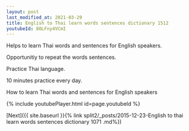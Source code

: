 ```yaml
---
layout: post
last_modified_at: 2021-03-29
title: English to Thai learn words sentences dictionary 1512 
youtubeId: 8OLFny4VCmI
---
```

 
 
Helps to learn Thai words and sentences for English speakers.

Opportunitiy to repeat the words sentences. 

Practice Thai language. 
 
10 minutes practice every day. 
 
How to learn Thai words and sentences for English speakers 
 
{% include youtubePlayer.html id=page.youtubeId %}
 
 
[Next]({{ site.baseurl }}{% link  split2/_posts/2015-12-23-English to thai learn words sentences dictionary 1071 .md%})
 
